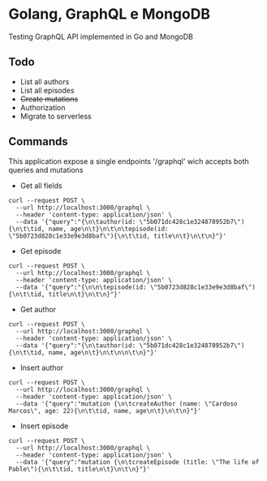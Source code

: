 # Golang, GraphQL e MongoDB

Testing GraphQL API implemented in Go and MongoDB

## Todo 

- List all authors
- List all episodes
- ~~Create mutations~~
- Authorization
- Migrate to serverless 


## Commands
This application expose a single endpoints '/graphql' wich accepts both queries and mutations


- Get all fields
```
curl --request POST \
  --url http://localhost:3000/graphql \
  --header 'content-type: application/json' \
  --data '{"query":"{\n\tauthor(id: \"5b071dc428c1e324878952b7\"){\n\t\tid, name, age\n\t}\n\t\n\tepisode(id: \"5b0723d828c1e33e9e3d8baf\"){\n\t\tid, title\n\t}\n\t\n}"}'
```

- Get episode
``` 
curl --request POST \
  --url http://localhost:3000/graphql \
  --header 'content-type: application/json' \
  --data '{"query":"{\n\n\tepisode(id: \"5b0723d828c1e33e9e3d8baf\"){\n\t\tid, title\n\t}\n\t\n}"}'
```

- Get author
``` 
curl --request POST \
  --url http://localhost:3000/graphql \
  --header 'content-type: application/json' \
  --data '{"query":"{\n\tauthor(id: \"5b071dc428c1e324878952b7\"){\n\t\tid, name, age\n\t}\n\t\n\n\t\n}"}'
```
- Insert author 
```
curl --request POST \
  --url http://localhost:3000/graphql \
  --header 'content-type: application/json' \
  --data '{"query":"mutation {\n\tcreateAuthor (name: \"Cardoso Marcos\", age: 22){\n\t\tid, name, age\n\t}\n\t\n}"}'
```

- Insert episode
```
curl --request POST \
  --url http://localhost:3000/graphql \
  --header 'content-type: application/json' \
  --data '{"query":"mutation {\n\tcreateEpisode (title: \"The life of Pable\"){\n\t\tid, title\n\t}\n\t\n}"}'
```